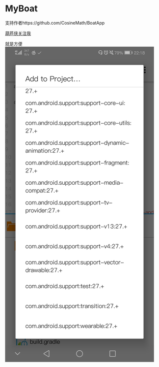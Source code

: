 # MyBoat
支持作者https://github.com/CosineMath/BoatApp

[葫芦侠关注我](http://bbs.huluxia.com/wap/thread/528013.html?para=37Hftd%2Bz37Xfst%2Bx37XfuN%2B43p%2Fftd%2By37jfsN%2Bx37M%3D%0A&product=floor)

就是方便
![image](https://github.com/jixiaobenxiao/MyBoat/blob/master/Screenshot_20200630-221806.jpg)
